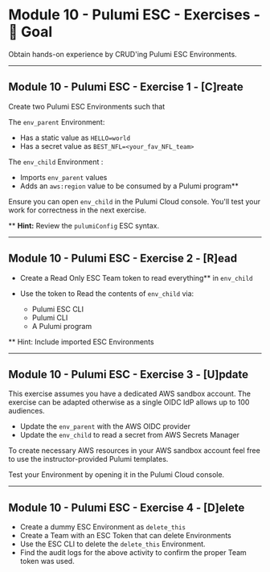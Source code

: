 # Module 10 - Pulumi ESC - Exercises - 🎯 Goal

Obtain hands-on experience by CRUD'ing Pulumi ESC Environments.

---

## Module 10 - Pulumi ESC - Exercise 1 - [C]reate

Create two Pulumi ESC Environments such that

The `env_parent` Environment:

- Has a static value as `HELLO=world`
- Has a secret value as `BEST_NFL=<your_fav_NFL_team>`

The `env_child` Environment :

- Imports `env_parent` values
- Adds an `aws:region` value to be consumed by a Pulumi program**

Ensure you can open `env_child` in the Pulumi Cloud console. You'll test your work for correctness in the next exercise.

** **Hint:** Review the `pulumiConfig` ESC syntax.

---

## Module 10 - Pulumi ESC - Exercise 2 - [R]ead

- Create a Read Only ESC Team token to read everything** in `env_child`
- Use the token to Read the contents of `env_child` via:

  - Pulumi ESC CLI
  - Pulumi CLI
  - A Pulumi program

** Hint: Include imported ESC Environments

---

## Module 10 - Pulumi ESC - Exercise 3 - [U]pdate

This exercise assumes you have a dedicated AWS sandbox account. The exercise can be adapted otherwise as a single OIDC IdP allows up to 100 audiences.

- Update the `env_parent` with the AWS OIDC provider
- Update the `env_child` to read a secret from AWS Secrets Manager

To create necessary AWS resources in your AWS sandbox account feel free to use the instructor-provided Pulumi templates.

Test your Environment by opening it in the Pulumi Cloud console.

---

## Module 10 - Pulumi ESC - Exercise 4 - [D]elete

- Create a dummy ESC Environment as `delete_this`
- Create a Team with an ESC Token that can delete Environments
- Use the ESC CLI to delete the `delete_this` Environment.
- Find the audit logs for the above activity to confirm the proper Team token was used.
